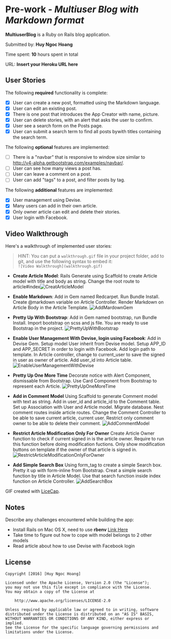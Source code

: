# Pre-work - *Multiuser Blog with Markdown format*

**MultiuserBlog** is a Ruby on Rails blog application.

Submitted by: **Huy Ngoc Hoang**

Time spent: **10** hours spent in total

URL: **Insert your Heroku URL here**

## User Stories

The following **required** functionality is complete:

* [x] User can create a new post, formatted using the Markdown language.
* [x] User can edit an existing post.
* [x] There is one post that introduces the App Creator with name, picture.
* [x] User can delete stories, with an alert that asks the user to confirm.
* [x] User see a search form on the Posts page.
* [x] User can submit a search term to find all posts bywith titles containing the search term.

The following **optional** features are implemented:

* [ ] There is a "navbar" that is responsive to window size similar to http://v4-alpha.getbootstrap.com/examples/navbar/. 
* [ ] User can see how many views a post has. 
* [ ] User can leave a comment on a post.
* [ ] User can add "tags" to a post, and filter posts by tag. 

The following **additional** features are implemented:

- [x] User management using Devise.
- [x] Many users can add in their own article.
- [x] Only owner article can edit and delete their stories.
- [x] User login with Facebook.

## Video Walkthrough 

Here's a walkthrough of implemented user stories:

> HINT: You can put a `walkthrough.gif` file in your project folder, add to git, and use the following syntax to embed it:  
> `![Video Walkthrough](walkthrough.gif)` 
> 

- **Create Article Model**: Rails Generate using Scaffold to create Article model with title and body as string. Change the root route to article#index![CreatArticleModel](walkthrough/1_CreateArticleModel.gif)

- **Enable Markdown**: Add in Gem named Redcarpet. Run Bundle Install. Create @markdown variable on Article Controller. Render Markdown on Article Body in the Article Template.
![AddMardownGem](walkthrough/3_EnableMarkdownUsingRedcarpet.gif)

- **Pretty Up With Bootstrap**: Add in Gem named bootstrap, run Bundle Install. Import bootstrap on scss and js file. You are ready to use Bootstrap in the project.
![PrettyUpWithBootstrap](walkthrough/4_PrettyUpWithBootstrap.gif)

- **Enable User Management With Devise, login using Facebook**: Add in Devise Gem. Setup model User inherit from Devise model. Setup APP_ID and APP_SECRET in order to login with Facebook. Add login path to template. In Article controller, change to current_user to save the signed in user as owner of article. Add user_id into Article table.
![EnableUserManagementWithDevise](walkthrough/5_EnableUserManagementWithDevise.gif)

- **Pretty Up One More Time** Decorate notice with Alert Component, dismissable from Bootstrap. Use Card Component from Bootstrap to represent each Article.
![PrettyUpOneMoreTime](walkthrough/6_PrettyUpMoreTime.gif)

- **Add in Comment Model** Using Scaffold to generate Comment model with text as string. Add in user_id and article_id to the Comment table. Set up Association with User and Article model. Migrate database. Nest comment routes inside article routes. Change the Comment Controller to be able to save current article, current user. Restrict only comment owner to be able to delete their comment.
![AddCommentModel](walkthrough/7_AddCommentModel.gif)

- **Restrict Article Modification Only For Owner** Create Article Owner function to check if current signed in is the article owner. Require to run this function before doing modification fuctions. Only show modification buttons on template if the owner of that article is signed in.
![RestrictArticleModificationOnlyForOwner](walkthrough/8_RestrictArticleModificationOnlyForOwner.gif)

- **Add Simple Search Box** Using form_tag to create a simple Search box. Pretty it up with form-inline from Bootstrap. Creat a simple search function by title in Article Model. Use that search function inside index function on Article Controller.
![AddSearchBox](walkthrough/9_AddSearchBox.gif)

GIF created with [LiceCap](http://www.cockos.com/licecap/).

## Notes

Describe any challenges encountered while building the app:

- Install Rails on Mac OS X, need to use **rbenv** [Link Here](https://gorails.com/setup/osx/10.11-el-capitan)
- Take time to figure out how to cope with model belongs to 2 other models
- Read article about how to use Devise with Facebook login


## License

    Copyright [2016] [Huy Ngoc Hoang]

    Licensed under the Apache License, Version 2.0 (the "License");
    you may not use this file except in compliance with the License.
    You may obtain a copy of the License at

        http://www.apache.org/licenses/LICENSE-2.0

    Unless required by applicable law or agreed to in writing, software
    distributed under the License is distributed on an "AS IS" BASIS,
    WITHOUT WARRANTIES OR CONDITIONS OF ANY KIND, either express or implied.
    See the License for the specific language governing permissions and
    limitations under the License.
